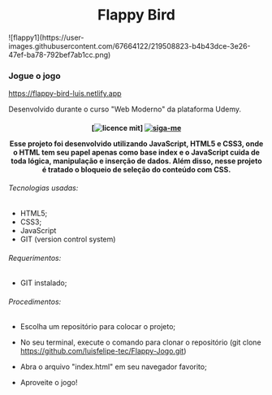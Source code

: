 <h1 align="center">
Flappy Bird
</h1>
![flappy1](https://user-images.githubusercontent.com/67664122/219508823-b4b43dce-3e26-47ef-ba78-792bef7ab1cc.png)

### Jogue o jogo

https://flappy-bird-luis.netlify.app

Desenvolvido durante o curso "Web Moderno" da plataforma Udemy.


<h4 align="center">

[![licence mit](https://img.shields.io/badge/licence-MIT-blue.svg)] [![siga-me](https://img.shields.io/github/followers/luisfelipe-tec?label=Siga-me&style=social)]()

Esse projeto foi desenvolvido utilizando JavaScript, HTML5 e CSS3, onde o HTML tem seu papel apenas como base index e o JavaScript cuida de toda lógica, manipulação e inserção de dados. Além disso, nesse projeto é tratado o bloqueio de seleção do conteúdo com CSS.
</h4>

###### Tecnologias  usadas:
 - HTML5;
 - CSS3;
 - JavaScript
 - GIT (version control system)
 
 
 ###### Requerimentos:
 - GIT instalado;
 
 ###### Procedimentos:
 
- Escolha um repositório para colocar o projeto;

- No seu terminal, execute o comando para clonar o repositório (git clone https://github.com/luisfelipe-tec/Flappy-Jogo.git)

- Abra o arquivo "index.html" em seu navegador favorito;

- Aproveite o jogo!
